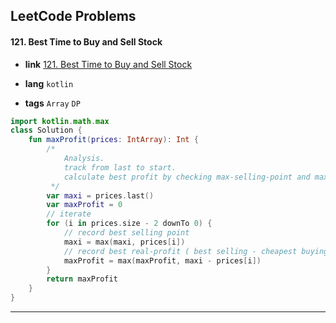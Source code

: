 ## LeetCode Problems



#### 121. Best Time to Buy and Sell Stock

- **link**  [121. Best Time to Buy and Sell Stock](https://leetcode.com/problems/best-time-to-buy-and-sell-stock/description/)

- **lang**  `kotlin` 
- **tags**  `Array` `DP` 

```kotlin
import kotlin.math.max
class Solution {
    fun maxProfit(prices: IntArray): Int {
        /*
            Analysis.
            track from last to start.
            calculate best profit by checking max-selling-point and max-buying-point.
         */
        var maxi = prices.last()
        var maxProfit = 0
        // iterate
        for (i in prices.size - 2 downTo 0) {
            // record best selling point
            maxi = max(maxi, prices[i])
            // record best real-profit ( best selling - cheapest buying )
            maxProfit = max(maxProfit, maxi - prices[i])
        }
        return maxProfit
    }
}
```

---

